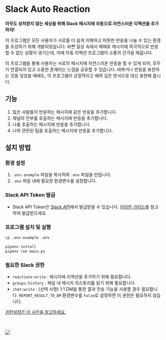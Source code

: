 # Slack Auto Reaction

**아무도 상처받지 않는 세상을 위해 Slack 메시지에 자동으로 자연스러운 리액션을 추가하자!**

이 프로그램은 모든 사용자가 서로를 더 쉽게 이해하고 따뜻한 반응을 나눌 수 있는 환경을 조성하기 위해 개발되었습니다. 바쁜 일상 속에서 때때로 메시지에 즉각적으로 반응할 수 없는 상황이 생기는데, 이때 자동 리액션 프로그램이 소통의 간극을 메웁니다.

이 프로그램을 통해 사용자는 서로의 메시지에 자연스러운 반응을 할 수 있게 되어, 모두가 연결되어 있고 소중한 존재라는 느낌을 공유할 수 있습니다. 바쁘거나 반응을 표현하는 것을 잊었을 때에도, 이 프로그램이 긍정적이고 배려 깊은 방식으로 대신 표현해 줍니다.

## 기능

1. 많은 사람들이 반응하는 메시지에 같은 반응을 추가합니다.
2. 채널의 전부를 호출하는 메시지에 반응을 추가합니다.
3. 나를 호출하는 메시지에 반응을 추가합니다.
4. 나와 관련된 팀을 호출하는 메시지에 반응을 추가합니다.

## 설치 방법

### 환경 설정
1. `.env.example` 파일을 복사하여 `.env` 파일을 만듭니다.
2. `.env` 파일 내에 필요한 환경변수를 설정합니다.

### Slack API Token 발급
 - Slack API Token은 [Slack API](https://api.slack.com/)에서 발급받을 수 있습니다. [이러한 가이드](https://jimmy-ai.tistory.com/422)를 참고하여 발급받으세요.

### 프로그램 설치 및 실행
```bash
cp .env.example .env

pipenv install
pipenv run main.py
```

### 필요한 Slack 권한

- `reactions:write` : 메시지에 리액션을 추가하기 위해 필요합니다.
- `groups:history` : 채널 내 메시지 히스토리를 읽기 위해 필요합니다.
- `chat:write` :  (선택 사항) 1:1 DM을 통한 결과 전송 기능을 사용할 경우 필요합니다. `REPORT_RESULT_TO_DM` 환경변수를 `False`로 설정하면 이 권한은 필요하지 않습니다.

[권한설정은 이 사진을 참고하세요.](https://github.com/DaeHyeoNi/slack-autoreaction/assets/1341628/acb5db86-edcc-4fcf-ae60-be283ea923d6)
<br /><br /><br />


![](https://github.com/DaeHyeoNi/slack-autoreaction/assets/1341628/1409afe8-78bd-4a22-91f6-0b14d79aa633)
